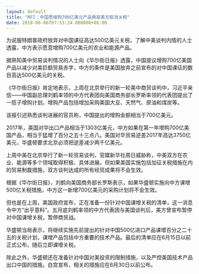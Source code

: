 ```yaml
---
layout: default
title: "RFI：中国愿增购700亿美元产品换取美方取消关税"
date: 2018-06-06T07:53:24.000000+08:00
---
```


为说服特朗普政府放弃对中国课征高达500亿美元关税，了解中美谈判内情的人士透露，中方表示愿意增购700亿美元的农业和能源产品。

据熟知美中贸易谈判情况的人士向《华尔街日报》透露，中国提议增购700亿美国产品以减少对美巨额贸易赤字，中方的条件是美国放弃之前宣布的对中国课征的数目高达500亿美元的关税。

《华尔街日报》肯定地表示，上周在北京举行的新一轮美中商贸谈判中，习近平亲信——中国副总理刘鹤率领的中方代表团向美国商务部长罗斯率领的代表团提出了一揽子增购计划。增购产品包括增加采购美国大豆、天然气、原油和煤炭等。

该报引述熟悉谈判进展的官员称，中国提出的增购金额相当于700亿美元。

2017年，美国对华出口产品相当于1303亿美元，中方如果在第一年增购700亿美国产品，相当于猛增了百分之五十三点八。美国对华贸易逆差2017年高达3750亿美元，华盛顿要求北京必须把逆差减少两千亿美元。

上周中美在北京举行了新一轮贸易谈判，官媒新华社周日威胁称，中美双方在农业、能源等多个领域取得积极、具体进展。但如果美国实施包括加征关税措施在内的贸易制裁措施，双方谈判达成的所有经贸成果将不会生效。

根据《华尔街日报》，刘鹤向美国商务部长罗斯表示，如果华盛顿实施向中方课增500亿关税措施，中方这一新增700亿美元的采购计划将不会生效。

但也是在上周，美国政府宣布，正在准备一份针对中国课增关税的清单，这一消息令中方“出乎意料”。五月底刘鹤率领的中方代表团与美国谈判后，美方曾宣布暂停对中国课增关税，暂停商贸战。

华盛顿当局表示，将继续实施先前提出的针对中国500亿进口产品课增百分之二十五的关税计划，课增产品包括中方重要的技术产品。最后的清单应在6月15日以前正式公布，随后立即课增关税。

除此之外，华盛顿还在准备针对中国对美投资的限制措施，以及严控美国技术产品出口中国的措施。白宫宣布，相关的措施应在6月30日以前公布。

